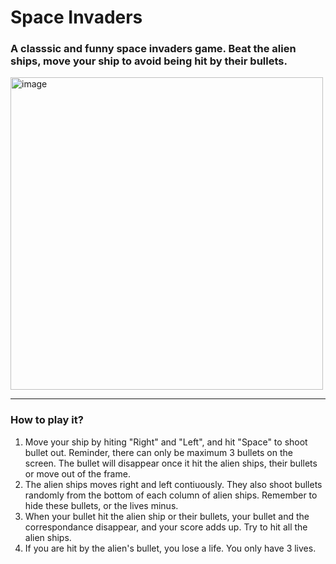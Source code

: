 <h1>Space Invaders</h1>

<h3>A classsic and funny space invaders game. Beat the alien ships, move your ship to avoid being hit by their bullets.</h3>
<img width="500" alt="image" src="https://github.com/user-attachments/assets/1a176b22-9da8-45ac-b6d9-ece9c2de2ba4">

<hr />

<h3>How to play it?</h3>
<ol>
  <li>Move your ship by hiting "Right" and "Left", and hit "Space" to shoot bullet out. Reminder, there can only be maximum 3 bullets on the screen. The bullet will disappear once it hit the alien ships, their bullets or move out of the frame.</li>
  <li>The alien ships moves right and left contiuously. They also shoot bullets randomly from the bottom of each column of alien ships. Remember to hide these bullets, or the lives minus.</li>
  <li>When your bullet hit the alien ship or their bullets, your bullet and the correspondance disappear, and your score adds up. Try to hit all the alien ships.</li>
  <li>If you are hit by the alien's bullet, you lose a life. You only have 3 lives.</li>
</ol>
